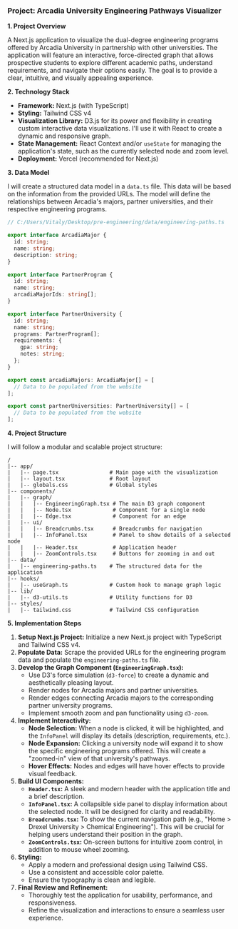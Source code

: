 ### Project: Arcadia University Engineering Pathways Visualizer

**1. Project Overview**

A Next.js application to visualize the dual-degree engineering programs offered by Arcadia University in partnership with other universities. The application will feature an interactive, force-directed graph that allows prospective students to explore different academic paths, understand requirements, and navigate their options easily. The goal is to provide a clear, intuitive, and visually appealing experience.

**2. Technology Stack**

*   **Framework:** Next.js (with TypeScript)
*   **Styling:** Tailwind CSS v4
*   **Visualization Library:** D3.js for its power and flexibility in creating custom interactive data visualizations. I'll use it with React to create a dynamic and responsive graph.
*   **State Management:** React Context and/or `useState` for managing the application's state, such as the currently selected node and zoom level.
*   **Deployment:** Vercel (recommended for Next.js)

**3. Data Model**

I will create a structured data model in a `data.ts` file. This data will be based on the information from the provided URLs. The model will define the relationships between Arcadia's majors, partner universities, and their respective engineering programs.

```typescript
// C:/Users/Vitaly/Desktop/pre-engineering/data/engineering-paths.ts

export interface ArcadiaMajor {
  id: string;
  name: string;
  description: string;
}

export interface PartnerProgram {
  id: string;
  name: string;
  arcadiaMajorIds: string[];
}

export interface PartnerUniversity {
  id: string;
  name: string;
  programs: PartnerProgram[];
  requirements: {
    gpa: string;
    notes: string;
  };
}

export const arcadiaMajors: ArcadiaMajor[] = [
  // Data to be populated from the website
];

export const partnerUniversities: PartnerUniversity[] = [
  // Data to be populated from the website
];
```

**4. Project Structure**

I will follow a modular and scalable project structure:

```
/
|-- app/
|   |-- page.tsx                # Main page with the visualization
|   |-- layout.tsx              # Root layout
|   |-- globals.css             # Global styles
|-- components/
|   |-- graph/
|   |   |-- EngineeringGraph.tsx # The main D3 graph component
|   |   |-- Node.tsx             # Component for a single node
|   |   |-- Edge.tsx             # Component for an edge
|   |-- ui/
|   |   |-- Breadcrumbs.tsx      # Breadcrumbs for navigation
|   |   |-- InfoPanel.tsx        # Panel to show details of a selected node
|   |   |-- Header.tsx           # Application header
|   |   |-- ZoomControls.tsx     # Buttons for zooming in and out
|-- data/
|   |-- engineering-paths.ts    # The structured data for the application
|-- hooks/
|   |-- useGraph.ts             # Custom hook to manage graph logic
|-- lib/
|   |-- d3-utils.ts             # Utility functions for D3
|-- styles/
|   |-- tailwind.css            # Tailwind CSS configuration
```

**5. Implementation Steps**

1.  **Setup Next.js Project:** Initialize a new Next.js project with TypeScript and Tailwind CSS v4.
2.  **Populate Data:** Scrape the provided URLs for the engineering program data and populate the `engineering-paths.ts` file.
3.  **Develop the Graph Component (`EngineeringGraph.tsx`):**
    *   Use D3's force simulation (`d3-force`) to create a dynamic and aesthetically pleasing layout.
    *   Render nodes for Arcadia majors and partner universities.
    *   Render edges connecting Arcadia majors to the corresponding partner university programs.
    *   Implement smooth zoom and pan functionality using `d3-zoom`.
4.  **Implement Interactivity:**
    *   **Node Selection:** When a node is clicked, it will be highlighted, and the `InfoPanel` will display its details (description, requirements, etc.).
    *   **Node Expansion:** Clicking a university node will expand it to show the specific engineering programs offered. This will create a "zoomed-in" view of that university's pathways.
    *   **Hover Effects:** Nodes and edges will have hover effects to provide visual feedback.
5.  **Build UI Components:**
    *   **`Header.tsx`:** A sleek and modern header with the application title and a brief description.
    *   **`InfoPanel.tsx`:** A collapsible side panel to display information about the selected node. It will be designed for clarity and readability.
    *   **`Breadcrumbs.tsx`:** To show the current navigation path (e.g., "Home > Drexel University > Chemical Engineering"). This will be crucial for helping users understand their position in the graph.
    *   **`ZoomControls.tsx`:** On-screen buttons for intuitive zoom control, in addition to mouse wheel zooming.
6.  **Styling:**
    *   Apply a modern and professional design using Tailwind CSS.
    *   Use a consistent and accessible color palette.
    *   Ensure the typography is clean and legible.
7.  **Final Review and Refinement:**
    *   Thoroughly test the application for usability, performance, and responsiveness.
    *   Refine the visualization and interactions to ensure a seamless user experience.